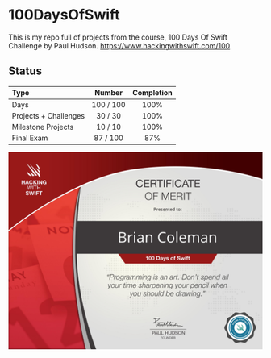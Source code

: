 # 100DaysOfSwift

This is my repo full of projects from the course, 100 Days Of Swift Challenge by Paul Hudson.
https://www.hackingwithswift.com/100

## Status

Type               | Number  | Completion
:---               |  :---:  |   :---:
Days           |  100 / 100 | 100%
Projects + Challenges |  30 / 30 | 100%
Milestone Projects |  10 / 10 | 100%
Final Exam  |  87 / 100  | 87% 

![Certificate of Merit](https://github.com/brianjcoleman/100DaysOfSwift/blob/main/certificate.jpg?raw=true)


